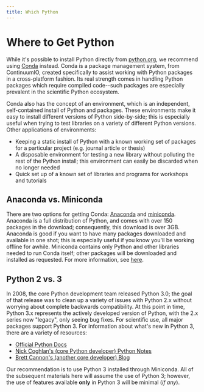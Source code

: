 ```yaml
---
title: Which Python
---
```

# Where to Get Python
While it's possible to install Python directly from [python.org](https://wiki.python.org/moin/BeginnersGuide/Download),
we recommend using [Conda](http://conda.pydata.org/docs/index.html) instead.
Conda is a package management system, from ContinuumIO, created specifically to
assist working with Python packages in a cross-platform fashion. Its real
strength comes in handling Python packages which require compiled code--such
packages are especially prevalent in the scientific Python ecosystem.

Conda also has the concept of an environment, which is an independent,
self-contained install of Python and packages. These environments make it easy
to install different versions of Python side-by-side; this is especially useful
when trying to test libraries on a variety of different Python versions. Other
applications of environments:
* Keeping a static install of Python with a known working set of packages for a
  particular project (e.g. journal article or thesis)
* A disposable environment for testing a new library without polluting the rest
  of the Python install; this environment can easily be discarded when no
  longer needed
* Quick set up of a known set of libraries and programs for workshops and tutorials

## Anaconda vs. Miniconda
There are two options for getting Conda:
[Anaconda](https://www.continuum.io/downloads) and
[miniconda](http://conda.pydata.org/miniconda.html). Anaconda is a full
distribution of Python, and comes with over 150 packages in the download;
consequently, this download is over 3GB. Anaconda is good if you want to have
many packages downloaded and available in one shot; this is especially useful
if you know you'll be working offline for awhile. Miniconda contains only
Python and other libraries needed to run Conda itself; other packages will be
downloaded and installed as requested. For more information, see
[here](http://conda.pydata.org/docs/download.html).

## Python 2 vs. 3
In 2008, the core Python development team released Python 3.0; the goal of that
release was to clean up a variety of issues with Python 2.x without worrying
about complete backwards compatibility. At this point in time, Python 3.x
represents the actively developed version of Python, with the 2.x series now
"legacy", only seeing bug fixes. For scientific use, all major packages support
Python 3. For information about what's new in Python 3, there are a variety of
resources:

- [Official Python Docs](https://docs.python.org/3/whatsnew/)
- [Nick Coghlan's (core Python developer) Python Notes](http://python-notes.curiousefficiency.org/en/latest/python3/index.html)
- [Brett Cannon's (another core developer) Blog](http://www.snarky.ca/why-python-3-exists)

Our recommendation is to use Python 3 installed through Miniconda. All of the
subsequent materials here will assume the use of Python 3; however, the use
of features available **only** in Python 3 will be minimal (*if any*).
